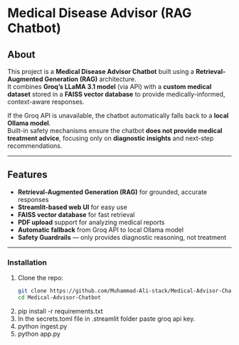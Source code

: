 ﻿# Medical Disease Advisor (RAG Chatbot)

## About

This project is a **Medical Disease Advisor Chatbot** built using a **Retrieval-Augmented Generation (RAG)** architecture.  
It combines **Groq’s LLaMA 3.1 model** (via API) with a **custom medical dataset** stored in a **FAISS vector database** to provide medically-informed, context-aware responses.  

If the Groq API is unavailable, the chatbot automatically falls back to a **local Ollama model**.  
Built-in safety mechanisms ensure the chatbot **does not provide medical treatment advice**, focusing only on **diagnostic insights** and next-step recommendations.

---

## Features

- **Retrieval-Augmented Generation (RAG)** for grounded, accurate responses  
-  **Streamlit-based web UI** for easy use  
-  **FAISS vector database** for fast retrieval  
-  **PDF upload** support for analyzing medical reports  
-  **Automatic fallback** from Groq API to local Ollama model  
-  **Safety Guardrails** — only provides diagnostic reasoning, not treatment

---

### Installation  
1. Clone the repo:  
   ```bash
   git clone https://github.com/Muhammad-Ali-stack/Medical-Advisor-Chatbot.git
   cd Medical-Advisor-Chatbot
2. pip install -r requirements.txt
3. In the secrets.toml file in .streamlit folder paste groq api key.
4. python ingest.py
5. python app.py
